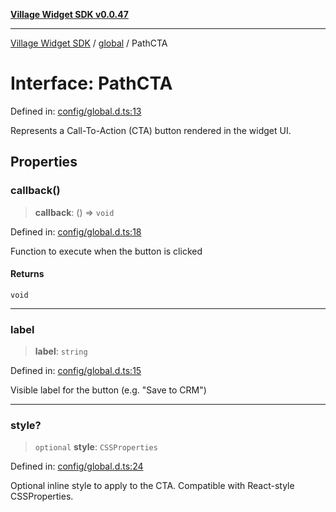 [**Village Widget SDK v0.0.47**](../../README.md)

***

[Village Widget SDK](../../modules.md) / [global](../README.md) / PathCTA

# Interface: PathCTA

Defined in: [config/global.d.ts:13](https://github.com/VillageHQ/village-widget-sdk/blob/77e460c6d471093e86a3a74e017cb6fbea19444c/config/global.d.ts#L13)

Represents a Call-To-Action (CTA) button rendered in the widget UI.

## Properties

### callback()

> **callback**: () => `void`

Defined in: [config/global.d.ts:18](https://github.com/VillageHQ/village-widget-sdk/blob/77e460c6d471093e86a3a74e017cb6fbea19444c/config/global.d.ts#L18)

Function to execute when the button is clicked

#### Returns

`void`

***

### label

> **label**: `string`

Defined in: [config/global.d.ts:15](https://github.com/VillageHQ/village-widget-sdk/blob/77e460c6d471093e86a3a74e017cb6fbea19444c/config/global.d.ts#L15)

Visible label for the button (e.g. "Save to CRM")

***

### style?

> `optional` **style**: `CSSProperties`

Defined in: [config/global.d.ts:24](https://github.com/VillageHQ/village-widget-sdk/blob/77e460c6d471093e86a3a74e017cb6fbea19444c/config/global.d.ts#L24)

Optional inline style to apply to the CTA.
Compatible with React-style CSSProperties.
